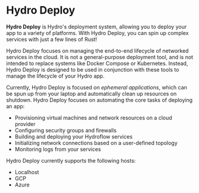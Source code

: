<h1 class="crate-title">Hydro Deploy</h1>

**Hydro Deploy** is Hydro's deployment system, allowing you to deploy your app to a variety of platforms. With Hydro Deploy, you can spin up complex services with just a few lines of Rust!

Hydro Deploy focuses on managing the end-to-end lifecycle of networked services in the cloud. It is not a general-purpose deployment tool, and is not intended to replace systems like Docker Compose or Kubernetes. Instead, Hydro Deploy is designed to be used in conjunction with these tools to manage the lifecycle of your Hydro app.

Currently, Hydro Deploy is focused on _ephemeral applications_, which can be spun up from your laptop and automatically clean up resources on shutdown. Hydro Deploy focuses on automating the core tasks of deploying an app:
- Provisioning virtual machines and network resources on a cloud provider
- Configuring security groups and firewalls
- Building and deploying your Hydroflow services
- Initializing network connections based on a user-defined topology
- Monitoring logs from your services

Hydro Deploy currently supports the following hosts:
- Localhost
- GCP
- Azure
